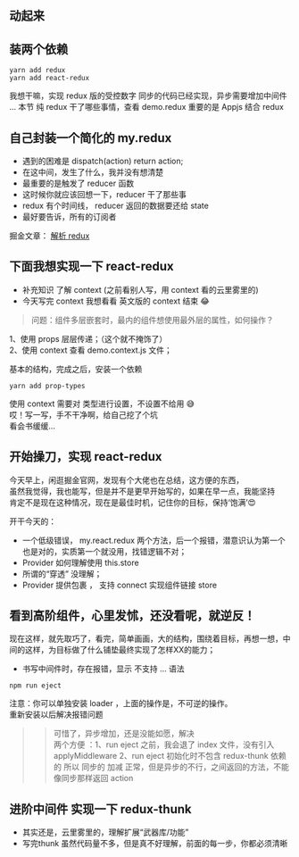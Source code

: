## 动起来

## 装两个依赖

```
yarn add redux
yarn add react-redux
```

我想干嘛，实现 redux 版的受控数字
同步的代码已经实现，异步需要增加中间件 ...
本节 纯 redux 干了哪些事情，查看 demo.redux
重要的是 Appjs 结合 redux

## 自己封装一个简化的 my.redux

-   遇到的困难是 dispatch(action) return action;
-   在这中间，发生了什么，我并没有想清楚
-   最重要的是触发了 reducer 函数
-   这时候你就应该回想一下，reducer 干了那些事
-   redux 有个时间线， reducer 返回的数据要还给 state
-   最好要告诉，所有的订阅者

掘金文章： [解析 redux](https://juejin.im/post/5b29025ee51d4558b64f10bf)

## 下面我想实现一下 react-redux

-   补充知识 了解 context (之前看别人写，用 context 看的云里雾里的)
-   今天写完 context 我想看看 英文版的 context 结束 😂

> 问题：组件多层嵌套时，最内的组件想使用最外层的属性，如何操作？

1、使用 props 层层传递；（这个就不掩饰了）  
2、使用 context 查看 demo.context.js 文件；

基本的结构，完成之后，安装一个依赖

```
yarn add prop-types
```

使用 context 需要对 类型进行设置，不设置不给用 😅  
哎！写一写，手不干净啊，给自己挖了个坑  
看会书缓缓...

## 开始操刀，实现 react-redux

今天早上，闲逛掘金官网，发现有个大佬也在总结，这方便的东西，  
虽然我觉得，我也能写，但是并不是更早开始写的，如果在早一点，我能坚持  
肯定不是现在这种情况，现在是最佳时机，记住你的目标，保持‘饱满’😍

开干今天的：

* 一个低级错误， my.react.redux 两个方法，后一个报错，潜意识认为第一个也是对的，实质第一个就没用，找错逻辑不对；
* Provider 如何理解使用 this.store  
* 所谓的“穿透” 没理解；
* Provider 提供包裹 ， 支持 connect 实现组件链接 store 

## 看到高阶组件，心里发怵，还没看呢，就逆反！
现在这样，就先取巧了，看完，简单画画，大的结构，围绕着目标，再想一想，中间的这样，为目标做了什么铺垫最终实现了怎样XX的能力；

* 书写中间件时，存在报错，显示 不支持  ... 语法
```
npm run eject
```
注意：你可以单独安装 loader ，上面的操作是，不可逆的操作。  
重新安装以后解决报错问题

>> 可惜了，异步增加，还是没能如愿，解决  
两个方便 ：1、run eject 之前，我会退了 index 文件，没有引入 applyMiddleware 
          2、run eject 初始化时不包含 redux-thunk 依赖的 所以 同步的 加减 正常，但是异步的不行，之间返回的方法，不能像同步那样返回 action

## 进阶中间件 实现一下 redux-thunk
* 其实还是，云里雾里的，理解扩展“武器库/功能”
* 写完thunk 虽然代码量不多，但是真不好理解，前面的每一步，你都必须清晰



